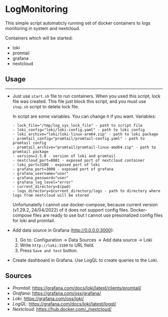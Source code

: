 # __LogMonitoring__

This simple script automaticly running set of docker containers to logs monitoring in system and nextcloud. 

Containers which will be started: 
- loki
- promtail
- grafana
- nextcloud

## __Usage__
___

 - Just use ```start.sh``` file to run containers. When you used this script, lock file was created. This file just block this script, and you must use ```stop.sh``` script to delete lock file. 

    In script are some variables. You can change it if you want.
    Variables:
    ```
    - lock_file="/tmp/log_sys_lock_file" - path to script file
    - loki_config="loki/loki-config.yaml" - path to loki config
    - loki_archive="loki/loki-linux-arm64.zip" - path to loki package
    - promtail_config="promtail/promtail-config.yaml" - path to promtail config
    - promtail_archive="promtail/promtail-linux-amd64.zip" - path to promtail package
    - version=2.5.0 - version of loki and promtail 
    - nextcloud_port=8081 - exposed port of nextcloud container
    - loki_port=3100 - exposed port of loki
    - grafana_port=3000 - exposed port of grafana
    - grafana_username="user"
    - grafana_password="user"
    - grafana_log_level="error"
    - current_directory=$(pwd)
    - logs_directory=$current_directory/logs - path to directory where logs from nextcloud will be stored
    ```

    Unfortunatelly I cannot use docker-compose, because current version (v1.29.2, 24/04/2022) of it does not support config files. Docker-compose files are ready to use but I cannot use presonalized config files for loki and promtail.

- Add data source in Grafana (http://0.0.0.0:3000):

    1. Go to: Configuration -> Data Sources -> Add data source -> Loki
    2. Write ```http://loki:3100``` to URL field.
    3. Press ```Save and test``` button.

- Create dashboard in Grafana. Use LogQL to create queries to the Loki.

## __Sources__
- _Promtail_: https://grafana.com/docs/loki/latest/clients/promtail/
- _Grafana_: https://grafana.com/oss/grafana/
- _Loki_: https://grafana.com/oss/loki/
- _LogQL_: https://grafana.com/docs/loki/latest/logql/
- _Nextcloud_: https://hub.docker.com/_/nextcloud/

